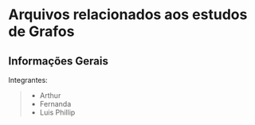# Arquivos relacionados aos estudos de Grafos
## Informações Gerais

Integrantes:
> - Arthur
> - Fernanda
> - Luis Phillip
